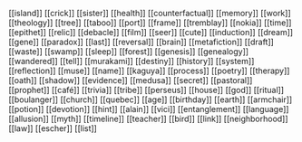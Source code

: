 [[island]] [[crick]] [[sister]] [[health]] [[counterfactual]] [[memory]] [[work]] [[theology]] [[tree]] [[taboo]] [[port]] [[frame]] [[tremblay]] [[nokia]] [[time]] [[epithet]]  [[relic]] [[debacle]] [[film]] [[seer]] [[cute]] [[induction]] [[dream]] [[gene]] [[paradox]] [[last]] [[reversal]] [[brain]] [[metafiction]] [[draft]] [[waste]] [[swamp]] [[sleep]] [[forest]] [[genesis]] [[genealogy]] [[wandered]] [[tell]] [[murakami]] [[destiny]] [[history]] [[system]] [[reflection]] [[muse]] [[name]] [[kaguya]] [[process]] [[poetry]] [[therapy]] [[oath]] [[shadow]] [[evidence]] [[medusa]] [[secret]] [[pastoral]] [[prophet]] [[café]] [[trivia]] [[tribe]] [[perseus]] [[house]] [[god]] [[ritual]] [[boulanger]] [[church]] [[quebec]] [[age]] [[birthday]] [[earth]] [[armchair]] [[potion]] [[devotion]] [[hint]] [[alain]] [[vici]] [[entanglement]] [[language]] [[allusion]] [[myth]] [[timeline]] [[teacher]] [[bird]] [[link]] [[neighborhood]] [[law]] [[escher]] [[list]] 